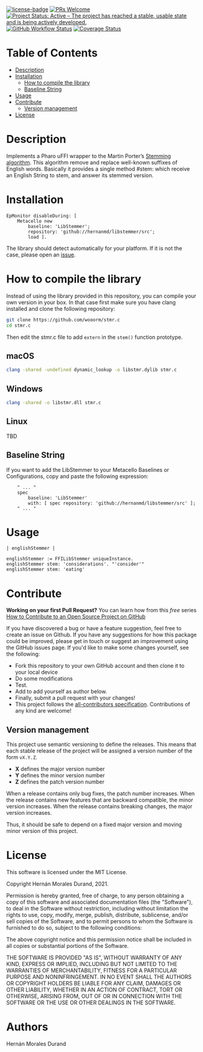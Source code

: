 [![license-badge](https://img.shields.io/badge/license-MIT-blue.svg)](https://img.shields.io/badge/license-MIT-blue.svg)
[![PRs Welcome](https://img.shields.io/badge/PRs-welcome-brightgreen.svg?style=flat-square)](http://makeapullrequest.com)
[![Project Status: Active – The project has reached a stable, usable state and is being actively developed.](http://www.repostatus.org/badges/latest/active.svg)](http://www.repostatus.org/#active)
[![GitHub Workflow Status](https://github.com/hernanmd/libstemmer/actions/workflows/CI.yml/badge.svg)](https://github.com/hernanmd/libstemmer/actions/workflows/CI.yml)
[![Coverage Status](https://coveralls.io/repos/github/hernanmd/libstemmer/badge.svg?branch=master)](https://coveralls.io/github/hernanmd/libstemmer?branch=master)

# Table of Contents

- [Description](#description)
- [Installation](#installation)
  - [How to compile the library](#how-to-compile-the-library)
  - [Baseline String](#baseline-string)
- [Usage](#usage)
- [Contribute](#contribute)
  - [Version management](#version-management)
- [License](#license)

# Description

Implements a Pharo uFFI wrapper to the Martin Porter’s [Stemming algorithm](https://en.wikipedia.org/wiki/Stemming). This algorithm remove and replace well-known suffixes of English words. Basically it provides a single method #stem: which receive an English String to stem, and answer its stemmed version.

# Installation

```smalltalk
EpMonitor disableDuring: [ 
	Metacello new	
		baseline: 'LibStemmer';	
		repository: 'github://hernanmd/libstemmer/src';	
		load ].
```

The library should detect automatically for your platform. If it is not the case, please open an [issue](https://github.com/hernanmd/libstemmer/issues).

# How to compile the library

Instead of using the library provided in this repository, you can compile your own version in your box. In that case first make sure you have clang installed and clone the following repository:

```bash
git clone https://github.com/wooorm/stmr.c
cd stmr.c
```

Then edit the stmr.c file to add `extern` in the `stem()` function prototype.

## macOS

```bash
clang -shared -undefined dynamic_lookup -o libstmr.dylib stmr.c
```

## Windows

```bash
clang -shared -o libstmr.dll stmr.c
```

## Linux

TBD

## Baseline String 

If you want to add the LibStemmer to your Metacello Baselines or Configurations, copy and paste the following expression:
```smalltalk
	" ... "
	spec
		baseline: 'LibStemmer' 
		with: [ spec repository: 'github://hernanmd/libstemmer/src' ];
	" ... "
```

# Usage

```smalltalk
| englishStemmer |

englishStemmer := FFILibStemmer uniqueInstance.
englishStemmer stem: 'considerations'. "'consider'"
englishStemmer stem: 'eating' 
```

# Contribute

**Working on your first Pull Request?** You can learn how from this *free* series [How to Contribute to an Open Source Project on GitHub](https://egghead.io/series/how-to-contribute-to-an-open-source-project-on-github)

If you have discovered a bug or have a feature suggestion, feel free to create an issue on Github.
If you have any suggestions for how this package could be improved, please get in touch or suggest an improvement using the GitHub issues page.
If you'd like to make some changes yourself, see the following:    

  - Fork this repository to your own GitHub account and then clone it to your local device
  - Do some modifications
  - Test.
  - Add <your GitHub username> to add yourself as author below.
  - Finally, submit a pull request with your changes!
  - This project follows the [all-contributors specification](https://github.com/kentcdodds/all-contributors). Contributions of any kind are welcome!

## Version management 

This project use semantic versioning to define the releases. This means that each stable release of the project will be assigned a version number of the form `vX.Y.Z`. 

- **X** defines the major version number
- **Y** defines the minor version number 
- **Z** defines the patch version number

When a release contains only bug fixes, the patch number increases. When the release contains new features that are backward compatible, the minor version increases. When the release contains breaking changes, the major version increases. 

Thus, it should be safe to depend on a fixed major version and moving minor version of this project.

# License
	
This software is licensed under the MIT License.

Copyright Hernán Morales Durand, 2021.

Permission is hereby granted, free of charge, to any person obtaining a copy of this software and associated documentation files (the "Software"), to deal in the Software without restriction, including without limitation the rights to use, copy, modify, merge, publish, distribute, sublicense, and/or sell copies of the Software, and to permit persons to whom the Software is furnished to do so, subject to the following conditions:

The above copyright notice and this permission notice shall be included in all copies or substantial portions of the Software.

THE SOFTWARE IS PROVIDED "AS IS", WITHOUT WARRANTY OF ANY KIND, EXPRESS OR IMPLIED, INCLUDING BUT NOT LIMITED TO THE WARRANTIES OF MERCHANTABILITY, FITNESS FOR A PARTICULAR PURPOSE AND NONINFRINGEMENT. IN NO EVENT SHALL THE AUTHORS OR COPYRIGHT HOLDERS BE LIABLE FOR ANY CLAIM, DAMAGES OR OTHER LIABILITY, WHETHER IN AN ACTION OF CONTRACT, TORT OR OTHERWISE, ARISING FROM, OUT OF OR IN CONNECTION WITH THE SOFTWARE OR THE USE OR OTHER DEALINGS IN THE SOFTWARE.

# Authors

Hernán Morales Durand
